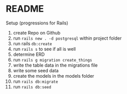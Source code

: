 # README
Setup (progressions for Rails)

1. create Repo on Github 
2. run `rails new . -d postgresql` within project folder
3. run rails `db:create`
4. run `rails s` to see if all is well
6. determine ERD 
7. run `rails g migration create_things`
8. write the table data in the migrations file
9. write some seed data
10. create the models in the models folder
11. run `rails db:migrate`
12. run `rails db:seed`
